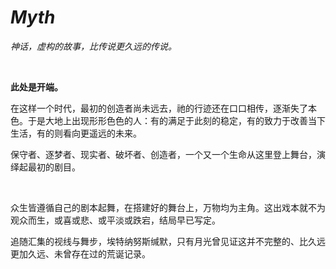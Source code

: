 # *Myth*

*神话，虚构的故事，比传说更久远的传说。*

<br>

**此处是开端。**

在这样一个时代，最初的创造者尚未远去，祂的行迹还在口口相传，逐渐失了本色。于是大地上出现形形色色的人：有的满足于此刻的稳定，有的致力于改善当下生活，有的则看向更遥远的未来。

保守者、逐梦者、现实者、破坏者、创造者，一个又一个生命从这里登上舞台，演绎起最初的剧目。

<br>

众生皆遵循自己的剧本起舞，在搭建好的舞台上，万物均为主角。这出戏本就不为观众而生，或喜或悲、或平淡或跌宕，结局早已写定。

追随汇集的视线与舞步，埃特纳努斯缄默，只有月光曾见证这并不完整的、比久远更加久远、未曾存在过的荒诞记录。
